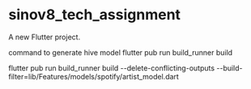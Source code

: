 # sinov8_tech_assignment

A new Flutter project.

command to generate hive model
flutter pub run build_runner build


flutter pub run build_runner build --delete-conflicting-outputs --build-filter=lib/Features/models/spotify/artist_model.dart